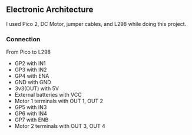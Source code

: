 ## Electronic Architecture

I used Pico 2, DC Motor, jumper cables, and L298 while doing this project.

### Connection

From Pico to L298

- GP2 with IN1
- GP3 with IN2
- GP4 with ENA
- GND with GND
- 3v3(OUT) with 5V
- External batteries with VCC
- Motor 1 terminals with OUT 1, OUT 2
- GP5 with IN3
- GP6 with IN4
- GP7 with ENB
- Motor 2 terminals with OUT 3, OUT 4
